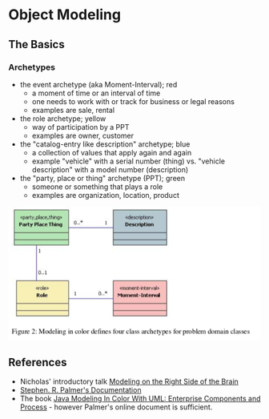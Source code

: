 # Object Modeling

## The Basics

### Archetypes

* the event archetype (aka Moment-Interval); red
  * a moment of time or an interval of time
  * one needs to work with or track for business or legal reasons
  * examples are sale, rental
* the role archetype; yellow  
  * way of participation by a PPT
  * examples are owner, customer
* the "catalog-entry like description" archetype; blue
  * a collection of values that apply again and again
  * example "vehicle" with a serial number (thing) vs. "vehicle description" with a model number (description)
* the "party, place or thing" archetype (PPT); green
  * someone or something that plays a role
  * examples are organization, location, product

![inline](../../.gitbook/assets/object-modeling/archetypes.png)  

## References

* Nicholas' introductory talk [Modeling on the Right Side of the Brain](http://blog.firsthand.ca/2014/04/modeling-on-right-side-of-brain.html)
* [Stephen. R. Palmer's Documentation](https://www.dropbox.com/s/oc3g9a6hipecp8j/Peter%20Coad%27s%20Modeling%20in%20Color.pdf?dl=0)
* The book [Java Modeling In Color With UML: Enterprise Components and Process](http://www.amazon.com/Java-Modeling-Color-UML-Enterprise/dp/013011510X/ref=sr_1_1?ie=UTF8&qid=1447701102&sr=8-1&keywords=modeling+in+colour) - however Palmer's online document is sufficient.
